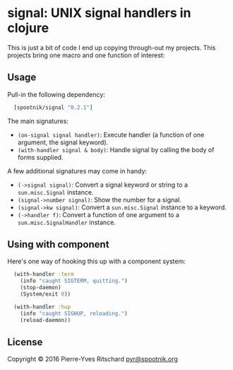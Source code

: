 signal: UNIX signal handlers in clojure
=======================================

This is just a bit of code I end up copying through-out my projects.
This projects bring one macro and one function of interest:

## Usage

Pull-in the following dependency:

```clojure
  [spootnik/signal "0.2.1"]
```

The main signatures:

- `(on-signal signal handler)`: Execute handler (a function of one argument, the signal keyword).
- `(with-handler signal & body)`: Handle signal by calling the body of forms supplied.

A few additional signatures may come in handy:

- `(->signal signal)`: Convert a signal keyword or string to a `sun.misc.Signal` instance.
- `(signal->number signal)`: Show the number for a signal.
- `(signal->kw signal)`: Convert a `sun.misc.Signal` instance to a keyword.
- `(->handler f)`: Convert a function of one argument to a `sun.misc.SignalHandler` instance.

## Using with component

Here's one way of hooking this up with a component system:

```clojure
  (with-handler :term
    (info "caught SIGTERM, quitting.")
    (stop-daemon)
    (System/exit 0))

  (with-handler :hup
    (info "caught SIGHUP, reloading.")
	(reload-daemon))
```


## License

Copyright © 2016 Pierre-Yves Ritschard <pyr@spootnik.org>


